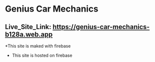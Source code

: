 # Genius Car Mechanics



## Live_Site_Link: https://genius-car-mechanics-b128a.web.app



*This site is maked with firebase


* This site is hosted on firebase
